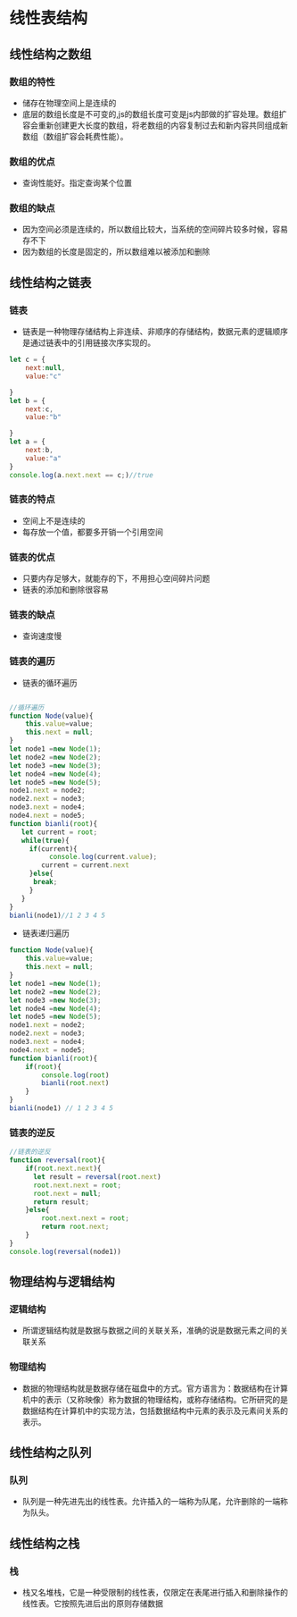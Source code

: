 # 线性表结构
## 线性结构之数组
### 数组的特性
+ 储存在物理空间上是连续的
+ 底层的数组长度是不可变的,js的数组长度可变是js内部做的扩容处理。数组扩容会重新创建更大长度的数组，将老数组的内容复制过去和新内容共同组成新数组（数组扩容会耗费性能）。
### 数组的优点
+ 查询性能好。指定查询某个位置
### 数组的缺点
+ 因为空间必须是连续的，所以数组比较大，当系统的空间碎片较多时候，容易存不下
+ 因为数组的长度是固定的，所以数组难以被添加和删除
## 线性结构之链表
### 链表
+ 链表是一种物理存储结构上非连续、非顺序的存储结构，数据元素的逻辑顺序是通过链表中的引用链接次序实现的。
```js
let c = {
    next:null,
    value:"c"

}
let b = {
    next:c,
    value:"b"

}
let a = {
    next:b,
    value:"a"
}
console.log(a.next.next == c;)//true
```
### 链表的特点
+ 空间上不是连续的
+ 每存放一个值，都要多开销一个引用空间
### 链表的优点
+ 只要内存足够大，就能存的下，不用担心空间碎片问题
+ 链表的添加和删除很容易
### 链表的缺点
+ 查询速度慢
### 链表的遍历
+ 链表的循环遍历
```js

//循环遍历
function Node(value){
    this.value=value;
    this.next = null;
}
let node1 =new Node(1);
let node2 =new Node(2);
let node3 =new Node(3);
let node4 =new Node(4);
let node5 =new Node(5);
node1.next = node2;
node2.next = node3;
node3.next = node4;
node4.next = node5;
function bianli(root){
   let current = root;
   while(true){
     if(current){
          console.log(current.value);
        current = current.next
     }else{
      break;
     }
   }
}
bianli(node1)//1 2 3 4 5
```
+ 链表递归遍历
```js
function Node(value){
    this.value=value;
    this.next = null;
}
let node1 =new Node(1);
let node2 =new Node(2);
let node3 =new Node(3);
let node4 =new Node(4);
let node5 =new Node(5);
node1.next = node2;
node2.next = node3;
node3.next = node4;
node4.next = node5;
function bianli(root){
    if(root){
        console.log(root)
        bianli(root.next)
    }
}
bianli(node1) // 1 2 3 4 5
```
### 链表的逆反
```js
//链表的逆反
function reversal(root){
    if(root.next.next){
      let result = reversal(root.next)
      root.next.next = root;
      root.next = null;
      return result;
    }else{
        root.next.next = root;
        return root.next;
    }
}
console.log(reversal(node1))
```
## 物理结构与逻辑结构
### 逻辑结构
+ 所谓逻辑结构就是数据与数据之间的关联关系，准确的说是数据元素之间的关联关系
### 物理结构
+ 数据的物理结构就是数据存储在磁盘中的方式。官方语言为：数据结构在计算机中的表示（又称映像）称为数据的物理结构，或称存储结构。它所研究的是数据结构在计算机中的实现方法，包括数据结构中元素的表示及元素间关系的表示。
## 线性结构之队列
### 队列
+ 队列是一种先进先出的线性表。允许插入的一端称为队尾，允许删除的一端称为队头。
## 线性结构之栈
### 栈
+ 栈又名堆栈，它是一种受限制的线性表，仅限定在表尾进行插入和删除操作的线性表。它按照先进后出的原则存储数据
